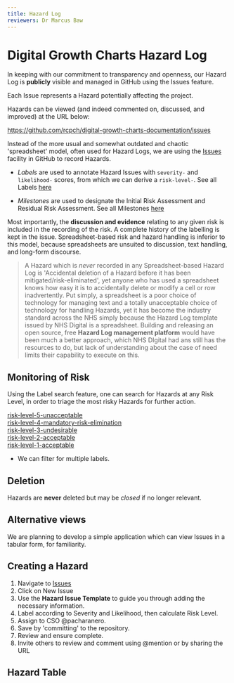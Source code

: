 ```yaml
---
title: Hazard Log
reviewers: Dr Marcus Baw
---
```


# Digital Growth Charts Hazard Log

In keeping with our commitment to transparency and openness, our Hazard Log is **publicly** visible and managed in GitHub using the Issues feature.

Each Issue represents a Hazard potentially affecting the project.

Hazards can be viewed (and indeed commented on, discussed, and improved) at the URL below:

<https://github.com/rcpch/digital-growth-charts-documentation/issues> 

Instead of the more usual and somewhat outdated and chaotic 'spreadsheet' model, often used for Hazard Logs, we are using the [Issues](https://github.com/rcpch/digital-growth-charts-documentation/issues) facility in GitHub to record Hazards.

* *Labels* are used to annotate Hazard Issues with `severity-` and `likelihood-` scores, from which we can derive a `risk-level-`. See all Labels [here](https://github.com/rcpch/digital-growth-charts-documentation/labels)

* *Milestones* are used to designate the Initial Risk Assessment and Residual Risk Assessment. See all Milestones [here](https://github.com/rcpch/digital-growth-charts-documentation/milestones)

Most importantly, the **discussion and evidence** relating to any given risk is included in the recording of the risk. A complete history of the labelling is kept in the issue. Spreadsheet-based risk and hazard handling is inferior to this model, because spreadsheets are unsuited to discussion, text handling, and long-form discourse.

> A Hazard which is *never* recorded in any Spreadsheet-based Hazard Log is 'Accidental deletion of a Hazard before it has been mitigated/risk-eliminated', yet anyone who has used a spreadsheet knows how easy it is to accidentally delete or modify a cell or row inadvertently.
> Put simply, a spreadsheet is a poor choice of technology for managing text and a totally unacceptable choice of technology for handling Hazards, yet it has become the industry standard across the NHS simply because the Hazard Log template issued by NHS Digital is a spreadsheet. Building and releasing an open source, free **Hazard Log management platform** would have been much a better approach, which NHS DIgital had ans still has the resources to do, but lack of understanding about the case of need limits their capability to execute on this.

## Monitoring of Risk
Using the Label search feature, one can search for Hazards at any Risk Level, in order to triage the most risky Hazards for further action.

[risk-level-5-unacceptable](https://github.com/rcpch/digital-growth-charts-documentation/labels/risk-level-5-unacceptable)  
[risk-level-4-mandatory-risk-elimination](https://github.com/rcpch/digital-growth-charts-documentation/labels/risk-level-4-mandatory-risk-elimination)  
[risk-level-3-undesirable](https://github.com/rcpch/digital-growth-charts-documentation/labels/risk-level-3-undesirable)  
[risk-level-2-acceptable](https://github.com/rcpch/digital-growth-charts-documentation/labels/risk-level-2-acceptable)  
[risk-level-1-acceptable](https://github.com/rcpch/digital-growth-charts-documentation/labels/risk-level-1-acceptable)  

* We can filter for multiple labels.

## Deletion
Hazards are **never** deleted but may be *closed* if no longer relevant.

## Alternative views
We are planning to develop a simple application which can view Issues in a tabular form, for familiarity.

## Creating a Hazard
1. Navigate to [Issues](https://github.com/rcpch/digital-growth-charts-documentation/issues)
2. Click on New Issue
3. Use the **Hazard Issue Template** to guide you through adding the necessary information.
4. Label according to Severity and Likelihood, then calculate Risk Level.
5. Assign to CSO @pacharanero.
6. Save by 'committing' to the repository.
7. Review and ensure complete.
8. Invite others to review and comment using @mention or by sharing the URL

## Hazard Table

<div id="github-issues"></div>

<script src="https://cdnjs.cloudflare.com/ajax/libs/jquery/3.6.3/jquery.min.js"></script>
<script>
    var hazardLogUrl = "https://api.github.com/repos/rcpch/digital-growth-charts-documentation/issues?state=open&labels=hazard";


    $(document).ready(function () {
        $.getJSON(hazardLogUrl, function (allIssues) {
            $("div#github-issues").append("There are " + allIssues.length + " Hazards:</br>");
            $.each(allIssues, function (i, issue) {

                // Get assignee (if applicable)
                var assigneeName = "Unassigned";
                if (issue.assignee) {
                    assigneeName = issue.assignee.login;
                }

                // Calculate number of days ago created
                var today = new Date();
                var timeDifference = today - Date.parse(issue.created_at);
                var daysAgo = (timeDifference / (1000 * 3600 * 24)).toFixed();

                $("div#github-issues")
                    .append("<div style=\"margin-bottom:20px;\">")
                    .append("<strong><a href=\"" + issue.html_url + "\">" + issue.title + "</a></strong></br>")
                    .append("#" + issue.number + " opened " + daysAgo + " days ago by " + issue.user.login + "</br>")
                    .append("Assigned to: " + assigneeName)
                    .append("</div>");
            });
        });
    });
</script>